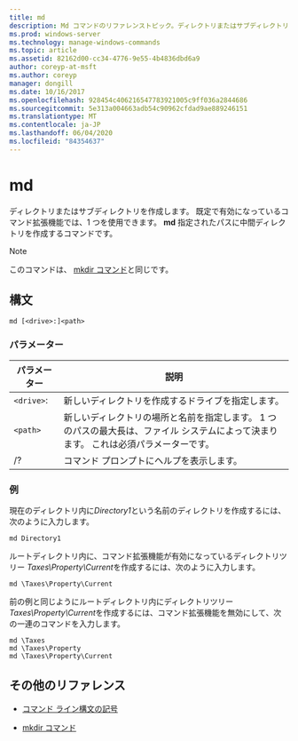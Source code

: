 ```yaml
---
title: md
description: Md コマンドのリファレンストピック。ディレクトリまたはサブディレクトリを作成します。
ms.prod: windows-server
ms.technology: manage-windows-commands
ms.topic: article
ms.assetid: 82162d00-cc34-4776-9e55-4b4836dbd6a9
author: coreyp-at-msft
ms.author: coreyp
manager: dongill
ms.date: 10/16/2017
ms.openlocfilehash: 928454c406216547783921005c9ff036a2844686
ms.sourcegitcommit: 5e313a004663adb54c90962cfdad9ae889246151
ms.translationtype: MT
ms.contentlocale: ja-JP
ms.lasthandoff: 06/04/2020
ms.locfileid: "84354637"
---
```

# <a name="md"></a>md

ディレクトリまたはサブディレクトリを作成します。 既定で有効になっているコマンド拡張機能では、1 つを使用できます。 **md** 指定されたパスに中間ディレクトリを作成するコマンドです。

> [!NOTE]
> このコマンドは、 [mkdir コマンド](mkdir.md)と同じです。

## <a name="syntax"></a>構文

```
md [<drive>:]<path>
```

### <a name="parameters"></a>パラメーター

| パラメーター | 説明 |
| --------- | ----------- |
| `<drive>`: | 新しいディレクトリを作成するドライブを指定します。 |
| `<path>` | 新しいディレクトリの場所と名前を指定します。 1 つのパスの最大長は、ファイル システムによって決まります。 これは必須パラメーターです。 |
| /? | コマンド プロンプトにヘルプを表示します。 |

### <a name="examples"></a>例

現在のディレクトリ内に*Directory1*という名前のディレクトリを作成するには、次のように入力します。

```
md Directory1
```

ルートディレクトリ内に、コマンド拡張機能が有効になっているディレクトリツリー *Taxes\Property\Current*を作成するには、次のように入力します。

```
md \Taxes\Property\Current
```

前の例と同じようにルートディレクトリ内にディレクトリツリー *Taxes\Property\Current*を作成するには、コマンド拡張機能を無効にして、次の一連のコマンドを入力します。

```
md \Taxes
md \Taxes\Property
md \Taxes\Property\Current
```

## <a name="additional-references"></a>その他のリファレンス

- [コマンド ライン構文の記号](command-line-syntax-key.md)

- [mkdir コマンド](mkdir.md)